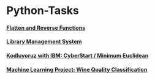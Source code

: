 # Python-Tasks

#### [Flatten and Reverse Functions](https://github.com/muatr/Python-Tasks/blob/main/Flatten-and-Reverse-Functions/flatten_reverse.py)

#### [Library Management System](https://github.com/muatr/Python-Tasks/blob/main/Library-Management-System/library.py)

#### [Kodluyoruz with IBM: CyberStart / Minimum Euclidean](https://github.com/muatr/Python-Tasks/blob/main/Kodluyoruz-with-IBM-CyberStart/euclidean.py)

#### [Machine Learning Project: Wine Quality Classification](https://github.com/muatr/Python-Tasks/tree/main/Machine-Learning-Project)
